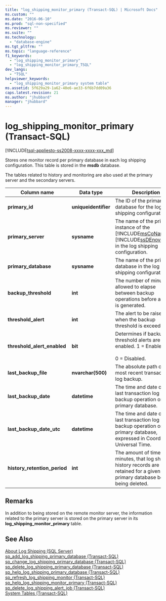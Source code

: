 ```yaml
---
title: "log_shipping_monitor_primary (Transact-SQL) | Microsoft Docs"
ms.custom: ""
ms.date: "2016-06-10"
ms.prod: "sql-non-specified"
ms.reviewer: ""
ms.suite: ""
ms.technology: 
  - "database-engine"
ms.tgt_pltfrm: ""
ms.topic: "language-reference"
f1_keywords: 
  - "log_shipping_monitor_primary"
  - "log_shipping_monitor_primary_TSQL"
dev_langs: 
  - "TSQL"
helpviewer_keywords: 
  - "log_shipping_monitor_primary system table"
ms.assetid: 5f629a29-1a62-40e6-ae33-6f6b7dd09a36
caps.latest.revision: 21
ms.author: "jhubbard"
manager: "jhubbard"
---
```

# log_shipping_monitor_primary (Transact-SQL)
[!INCLUDE[tsql-appliesto-ss2008-xxxx-xxxx-xxx_md](../../../a9retired/includes/tsql-appliesto-ss2008-xxxx-xxxx-xxx-md.md)]

  Stores one monitor record per primary database in each log shipping configuration. This table is stored in the **msdb** database.  
  
 The tables related to history and monitoring are also used at the primary server and the secondary servers.   
  
|Column name|Data type|Description|  
|-----------------|---------------|-----------------|  
|**primary_id**|**uniqueidentifier**|The ID of the primary database for the log shipping configuration.|  
|**primary_server**|**sysname**|The name of the primary instance of the [!INCLUDE[msCoName](../../../a9notintoc/includes/msconame-md.md)] [!INCLUDE[ssDEnoversion](../../../a9notintoc/includes/ssdenoversion-md.md)] in the log shipping configuration.|  
|**primary_database**|**sysname**|The name of the primary database in the log shipping configuration.|  
|**backup_threshold**|**int**|The number of minutes allowed to elapse between backup operations before an alert is generated.|  
|**threshold_alert**|**int**|The alert to be raised when the backup threshold is exceeded.|  
|**threshold_alert_enabled**|**bit**|Determines if backup threshold alerts are enabled. 1 = Enabled.<br /><br /> 0 = Disabled.|  
|**last_backup_file**|**nvarchar(500)**|The absolute path of the most recent transaction log backup.|  
|**last_backup_date**|**datetime**|The time and date of the last transaction log backup operation on the primary database.|  
|**last_backup_date_utc**|**datetime**|The time and date of the last transaction log backup operation on the primary database, expressed in Coordinated Universal Time.|  
|**history_retention_period**|**int**|The amount of time, in minutes, that log shipping history records are retained for a given primary database before being deleted.|  
  
## Remarks  
 In addition to being stored on the remote monitor server, the information related to the primary server is stored on the primary server in its **log_shipping_monitor_primary** table.  
  
## See Also  
 [About Log Shipping &#40;SQL Server&#41;](../../../database-engine/log-shipping/about-log-shipping-sql-server.md)   
 [sp_add_log_shipping_primary_database &#40;Transact-SQL&#41;](../../../relational-databases/reference/system-stored-procedures/sp-add-log-shipping-primary-database-transact-sql.md)   
 [sp_change_log_shipping_primary_database &#40;Transact-SQL&#41;](../../../relational-databases/reference/system-stored-procedures/sp-change-log-shipping-primary-database-transact-sql.md)   
 [sp_delete_log_shipping_primary_database &#40;Transact-SQL&#41;](../../../relational-databases/reference/system-stored-procedures/sp-delete-log-shipping-primary-database-transact-sql.md)   
 [sp_help_log_shipping_primary_database &#40;Transact-SQL&#41;](../../../relational-databases/reference/system-stored-procedures/sp-help-log-shipping-primary-database-transact-sql.md)   
 [sp_refresh_log_shipping_monitor &#40;Transact-SQL&#41;](../../../relational-databases/reference/system-stored-procedures/sp-refresh-log-shipping-monitor-transact-sql.md)   
 [sp_help_log_shipping_monitor_primary &#40;Transact-SQL&#41;](../../../relational-databases/reference/system-stored-procedures/sp-help-log-shipping-monitor-primary-transact-sql.md)   
 [sp_delete_log_shipping_alert_job &#40;Transact-SQL&#41;](../../../relational-databases/reference/system-stored-procedures/sp-delete-log-shipping-alert-job-transact-sql.md)   
 [System Tables &#40;Transact-SQL&#41;](../../../relational-databases/reference/system-tables/system-tables-transact-sql.md)  
  
  